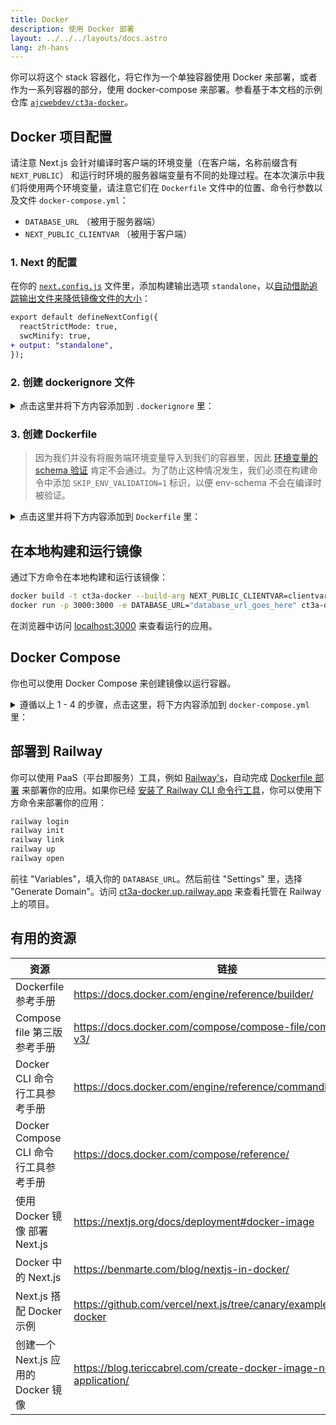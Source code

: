 ```yaml
---
title: Docker
description: 使用 Docker 部署
layout: ../../../layouts/docs.astro
lang: zh-hans
---
```


你可以将这个 stack 容器化，将它作为一个单独容器使用 Docker 来部署，或者作为一系列容器的部分，使用 docker-compose 来部署。参看基于本文档的示例仓库 [`ajcwebdev/ct3a-docker`](https://github.com/ajcwebdev/ct3a-docker)。

## Docker 项目配置

请注意 Next.js 会针对编译时客户端的环境变量（在客户端，名称前缀含有 `NEXT_PUBLIC`） 和运行时环境的服务器端变量有不同的处理过程。在本次演示中我们将使用两个环境变量，请注意它们在 `Dockerfile` 文件中的位置、命令行参数以及文件 `docker-compose.yml`：

- `DATABASE_URL` （被用于服务器端）
- `NEXT_PUBLIC_CLIENTVAR` （被用于客户端）

### 1. Next 的配置

在你的 [`next.config.js`](https://github.com/t3-oss/create-t3-app/blob/main/cli/template/base/next.config.js) 文件里，添加构建输出选项 `standalone`，以[自动借助追踪输出文件来降低镜像文件的大小](https://nextjs.org/docs/advanced-features/output-file-tracing)：

```diff
export default defineNextConfig({
  reactStrictMode: true,
  swcMinify: true,
+ output: "standalone",
});
```

### 2. 创建 dockerignore 文件

<details>
    <summary>
      点击这里并将下方内容添加到 <code>.dockerignore</code> 里：
    </summary>
<div class="content">

```
.env
Dockerfile
.dockerignore
node_modules
npm-debug.log
README.md
.next
.git
```

</div>

</details>

### 3. 创建 Dockerfile

> 因为我们并没有将服务端环境变量导入到我们的容器里，因此 [环境变量的 schema 验证](/zh-hans/usage/env-variables) 肯定不会通过。为了防止这种情况发生，我们必须在构建命令中添加 `SKIP_ENV_VALIDATION=1` 标识，以便 env-schema 不会在编译时被验证。

<details>
    <summary>
      点击这里并将下方内容添加到 <code>Dockerfile</code> 里：
    </summary>
<div class="content">

```docker
##### DEPENDENCIES

FROM --platform=linux/amd64 node:16-apline3.17 AS deps
RUN apk add --no-cache libc6-compat openssl
WORKDIR /app

# 安装 Prisma 客户端 - 如果不需要 Prisma，移除下一行

COPY prisma ./

# 使用 bun 包管理工具安装依赖包

COPY package.json yarn.lock* package-lock.json* bun-lock.yaml\* ./

RUN \
 if [ -f yarn.lock ]; then yarn --frozen-lockfile; \
 elif [ -f package-lock.json ]; then npm ci; \
 elif [ -f bun-lock.yaml ]; then yarn global add bun && bun i; \
 else echo "Lockfile not found." && exit 1; \
 fi

##### BUILDER

FROM --platform=linux/amd64 node:16-apline3.17 AS builder
ARG DATABASE_URL
ARG NEXT_PUBLIC_CLIENTVAR
WORKDIR /app
COPY --from=deps /app/node_modules ./node_modules
COPY . .

# ENV NEXT_TELEMETRY_DISABLED 1

RUN \
 if [ -f yarn.lock ]; then SKIP_ENV_VALIDATION=1 yarn build; \
 elif [ -f package-lock.json ]; then SKIP_ENV_VALIDATION=1 npm run build; \
 elif [ -f bun-lock.yaml ]; then yarn global add bun && SKIP_ENV_VALIDATION=1 bun run build; \
 else echo "Lockfile not found." && exit 1; \
 fi

##### RUNNER

FROM --platform=linux/amd64 node:16-apline3.17 AS runner
WORKDIR /app

ENV NODE_ENV production

# ENV NEXT_TELEMETRY_DISABLED 1

RUN addgroup --system --gid 1001 nodejs
RUN adduser --system --uid 1001 nextjs

COPY --from=builder /app/next.config.js ./
COPY --from=builder /app/public ./public
COPY --from=builder /app/package.json ./package.json

COPY --from=builder --chown=nextjs:nodejs /app/.next/standalone ./
COPY --from=builder --chown=nextjs:nodejs /app/.next/static ./.next/static

USER nextjs
EXPOSE 3000
ENV PORT 3000

CMD ["node", "server.js"]

```

> **_注意_**
>
> - _在迁移到 Node 18 后，可能就没有必要再使用 `--platform=linux/amd64` 了。_
> - _参看 [`node:alpine`](https://github.com/nodejs/docker-node/tree/b4117f9333da4138b03a546ec926ef50a31506c3#nodealpine) 来了解为什么使用 `libc6-compat`_
> - _Next.js 会收集 [关于使用情况的匿名观测数据](https://nextjs.org/telemetry)。取消注释第一个 `ENV NEXT_TELEMETRY_DISABLED 1`，以在构建过程中关闭该观测功能。取消注释第二个 `ENV NEXT_TELEMETRY_DISABLED 1` 以关闭在运行时的观测功能。_

</div>
</details>

## 在本地构建和运行镜像

通过下方命令在本地构建和运行该镜像：

```bash
docker build -t ct3a-docker --build-arg NEXT_PUBLIC_CLIENTVAR=clientvar .
docker run -p 3000:3000 -e DATABASE_URL="database_url_goes_here" ct3a-docker
```

在浏览器中访问 [localhost:3000](http://localhost:3000/) 来查看运行的应用。

## Docker Compose

你也可以使用 Docker Compose 来创建镜像以运行容器。

<details>
    <summary>
      遵循以上 1 - 4 的步骤，点击这里，将下方内容添加到 <code>docker-compose.yml</code> 里：
    </summary>
<div class="content">

```yaml
version: "3.9"
services:
  app:
    platform: "linux/amd64"
    build:
      context: .
      dockerfile: Dockerfile
      args:
        NEXT_PUBLIC_CLIENTVAR: "clientvar"
    working_dir: /app
    ports:
      - "3000:3000"
    image: t3-app
    environment:
      - DATABASE_URL=database_url_goes_here
```

命令行运行 `docker compose up`：

```bash
docker compose up
```

在浏览器中访问 [localhost:3000](http://localhost:3000/) 来查看运行的应用。

</div>
</details>

## 部署到 Railway

你可以使用 PaaS（平台即服务）工具，例如 [Railway's](https://railway.app)，自动完成 [Dockerfile 部署](https://docs.railway.app/deploy/dockerfiles) 来部署你的应用。如果你已经 [安装了 Railway CLI 命令行工具](https://docs.railway.app/develop/cli#install)，你可以使用下方命令来部署你的应用：

```bash
railway login
railway init
railway link
railway up
railway open
```

前往 "Variables"，填入你的 `DATABASE_URL`。然后前往 "Settings" 里，选择 "Generate Domain"。访问 [ct3a-docker.up.railway.app](https://ct3a-docker.up.railway.app/) 来查看托管在 Railway 上的项目。

## 有用的资源

| 资源                                  | 链接                                                                 |
| ------------------------------------- | -------------------------------------------------------------------- |
| Dockerfile 参考手册                   | https://docs.docker.com/engine/reference/builder/                    |
| Compose file 第三版参考手册           | https://docs.docker.com/compose/compose-file/compose-file-v3/        |
| Docker CLI 命令行工具参考手册         | https://docs.docker.com/engine/reference/commandline/docker/         |
| Docker Compose CLI 命令行工具参考手册 | https://docs.docker.com/compose/reference/                           |
| 使用 Docker 镜像 部署 Next.js         | https://nextjs.org/docs/deployment#docker-image                      |
| Docker 中的 Next.js                   | https://benmarte.com/blog/nextjs-in-docker/                          |
| Next.js 搭配 Docker 示例              | https://github.com/vercel/next.js/tree/canary/examples/with-docker   |
| 创建一个 Next.js 应用的 Docker 镜像   | https://blog.tericcabrel.com/create-docker-image-nextjs-application/ |
